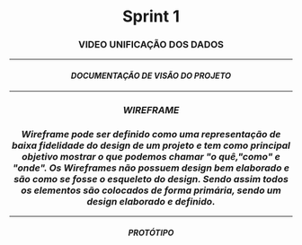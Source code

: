  <h1 align="center">  Sprint 1 </h10>

  <h3 align = "center"> VIDEO UNIFICAÇÃO DOS DADOS  </h6>

  <p align "center">

   <hr>

   <p align ="center">

   <h5 align = "center">
   <div>

   <h4 align = "center"> DOCUMENTAÇÃO DE VISÃO DO PROJETO  </h4>

   <p align "center">

   <hr>

   <p align ="center">

   <h5 align = "center">
   <div>
   <h3 align = "center"> WIREFRAME </h3>


   <h3 align = "center"> Wireframe pode ser definido como uma representação de   baixa  fidelidade do design de um projeto e tem como principal objetivo mostrar o  que podemos chamar "o quê,"como" e "onde".
   Os Wireframes não possuem design bem elaborado e são como se fosse o esqueleto do design. Sendo assim todos os elementos são colocados de forma primária, sendo um design elaborado e definido.
   </h3>
   <p align "center">

   <hr>

   <p align ="center">

   <h5 align = "center">

   <div>

   <h5 align = "center"> PROTÓTIPO  </h5>

   <p align "center">
